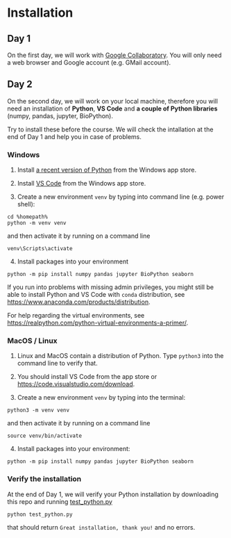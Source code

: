 # Installation

## Day 1

On the first day, we will work with [Google Collaboratory](https://colab.research.google.com). You will only need a web browser and Google account (e.g. GMail account).

## Day 2

On the second day, we will work on your local machine, therefore you will need an installation of **Python**, **VS Code** and **a couple of Python libraries** (numpy, pandas, jupyter, BioPython). 

Try to install these before the course. We will check the intallation at the end of Day 1 and help you in case of problems.

### Windows

1. Install [a recent version of Python](https://apps.microsoft.com/store/detail/python-39/9P7QFQMJRFP7) from the Windows app store.

2. Install [VS Code](https://apps.microsoft.com/store/detail/visual-studio-code/XP9KHM4BK9FZ7Q) from the Windows app store.

3. Create a new environment `venv` by typing into command line (e.g. power shell):

```
cd %homepath%
python -m venv venv
```

and then activate it by running on a command line

```
venv\Scripts\activate
```

4. Install packages into your environment

```
python -m pip install numpy pandas jupyter BioPython seaborn
```

If you run into problems with missing admin privileges, you might still be able to install Python and VS Code with `conda` distribution, see https://www.anaconda.com/products/distribution.

For help regarding the virtual environments, see https://realpython.com/python-virtual-environments-a-primer/.

### MacOS / Linux

1. Linux and MacOS contain a distribution of Python. Type `python3` into the command line to verify that.

2. You should install VS Code from the app store or https://code.visualstudio.com/download.

3. Create a new environment `venv` by typing into the terminal:

```
python3 -m venv venv
```

and then activate it by running on a command line

```
source venv/bin/activate
```

4. Install packages into your environment:

```
python -m pip install numpy pandas jupyter BioPython seaborn
```

### Verify the installation

At the end of Day 1, we will verify your Python installation by downloading this repo and running [test_python.py](test_python.py)

```
python test_python.py
```

that should return `Great installation, thank you!` and no errors.